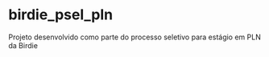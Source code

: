 # birdie_psel_pln
Projeto desenvolvido como parte do processo seletivo para estágio em PLN da Birdie
